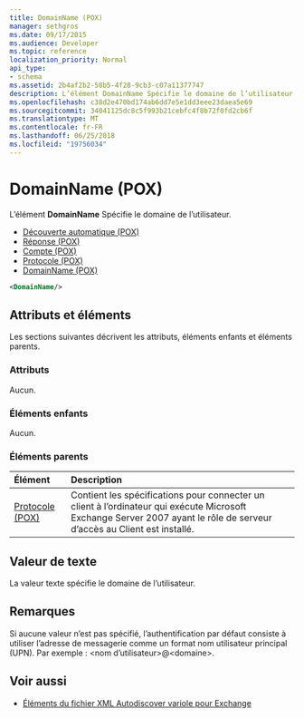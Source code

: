 ```yaml
---
title: DomainName (POX)
manager: sethgros
ms.date: 09/17/2015
ms.audience: Developer
ms.topic: reference
localization_priority: Normal
api_type:
- schema
ms.assetid: 2b4af2b2-58b5-4f28-9cb3-c07a11377747
description: L’élément DomainName Spécifie le domaine de l’utilisateur.
ms.openlocfilehash: c38d2e470bd174ab6dd7e5e1dd3eee23daea5e69
ms.sourcegitcommit: 34041125dc8c5f993b21cebfc4f8b72f0fd2cb6f
ms.translationtype: MT
ms.contentlocale: fr-FR
ms.lasthandoff: 06/25/2018
ms.locfileid: "19756034"
---
```

# <a name="domainname-pox"></a>DomainName (POX)

L’élément **DomainName** Spécifie le domaine de l’utilisateur. 
  
- [Découverte automatique (POX)](autodiscover-pox.md)  
- [Réponse (POX)](response-pox.md)  
- [Compte (POX)](account-pox.md) 
- [Protocole (POX)](protocol-pox.md) 
- [DomainName (POX)](domainname-pox.md)
  
```xml
<DomainName/>
```

## <a name="attributes-and-elements"></a>Attributs et éléments

Les sections suivantes décrivent les attributs, éléments enfants et éléments parents.
  
### <a name="attributes"></a>Attributs

Aucun.
  
### <a name="child-elements"></a>Éléments enfants

Aucun.
  
### <a name="parent-elements"></a>Éléments parents

|**Élément**|**Description**|
|:-----|:-----|
|[Protocole (POX)](protocol-pox.md) <br/> |Contient les spécifications pour connecter un client à l’ordinateur qui exécute Microsoft Exchange Server 2007 ayant le rôle de serveur d’accès au Client est installé.  <br/> |
   
## <a name="text-value"></a>Valeur de texte

La valeur texte spécifie le domaine de l’utilisateur.
  
## <a name="remarks"></a>Remarques

Si aucune valeur n’est pas spécifié, l’authentification par défaut consiste à utiliser l’adresse de messagerie comme un format nom utilisateur principal (UPN). Par exemple : \<nom d’utilisateur\>@\<domaine\>.
  
## <a name="see-also"></a>Voir aussi

- [Éléments du fichier XML Autodiscover variole pour Exchange](pox-autodiscover-xml-elements-for-exchange.md)

